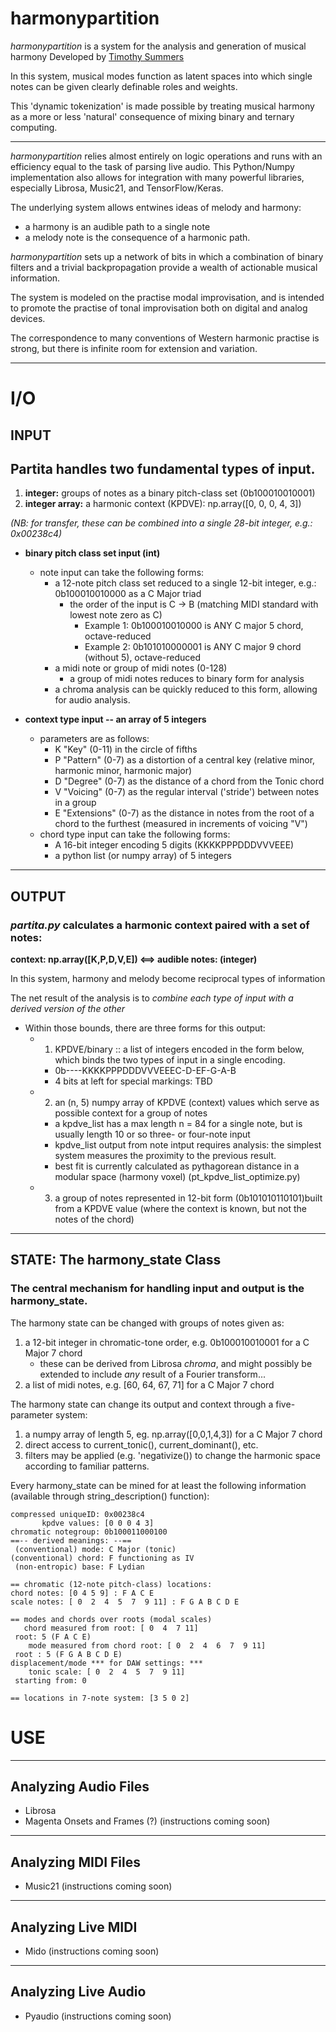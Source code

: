 # harmonypartition
 *harmonypartition* is a system for the analysis and generation of musical harmony
 Developed by [Timothy Summers](http://www.timsummers.org)

In this system, musical modes function as latent spaces into which single notes can be given clearly definable roles and weights. 

This 'dynamic tokenization' is made possible by treating musical harmony as a more or less 'natural' consequence of mixing binary and ternary computing.

---

*harmonypartition* relies almost entirely on logic operations and runs with an efficiency equal 
to the task of parsing live audio. This Python/Numpy implementation also allows for integration with many powerful libraries, especially Librosa, Music21, and TensorFlow/Keras.

The underlying system allows entwines  ideas of melody and harmony:

* a harmony is an audible path to a single note
* a melody note is the consequence of a harmonic path.



*harmonypartition* sets up a network of bits in which a combination of binary filters and a
trivial backpropagation provide a wealth of actionable musical information.

The system is modeled on the practise modal improvisation, and is intended to promote the practise of tonal improvisation both on digital and analog devices. 

The correspondence to many conventions of Western harmonic practise is strong, but there is infinite room for extension and variation. 

---
# I/O

## INPUT

## Partita handles two fundamental types of input.
1) **integer:** groups of notes as a binary pitch-class set (0b100010010001)
2) **integer array:** a harmonic context (KPDVE): np.array([0, 0, 0, 4, 3])
   
*(NB: for transfer, these can be combined into a single 28-bit integer, e.g.: 0x00238c4)*

* **binary pitch class set input (int)**
    * note input can take the following forms:
        *   a 12-note pitch class set reduced to a single 12-bit integer, e.g.: 0b100010010000 as a C Major triad
            * the order of the input is C -> B (matching MIDI standard with lowest note zero as C)
                * Example 1: 0b100010010000 is ANY C major 5 chord, octave-reduced
                * Example 2: 0b101010000001 is ANY C major 9 chord (without 5), octave-reduced
        * a midi note or group of midi notes (0-128)
            * a group of midi notes reduces to binary form for analysis
        * a chroma analysis can be quickly reduced to this form, allowing for audio analysis.
        
* **context type input -- an array of 5 integers** 
    * parameters are as follows:
        *  K   "Key" (0-11) in the circle of fifths 
        *  P   "Pattern" (0-7) as a distortion of a central key (relative 
                minor, harmonic minor, harmonic major)
        *  D   "Degree" (0-7) as the distance of a chord from the Tonic chord
        *  V   "Voicing" (0-7) as the regular interval ('stride') between notes in a group
        *  E   "Extensions" (0-7) as the distance in notes from 
                the root of a chord to the furthest (measured in increments of voicing "V")
    * chord type input can take the following forms:
        * A 16-bit integer encoding 5 digits (KKKKPPPDDDVVVEEE)
        * a python list (or numpy array) of 5 integers

---
## OUTPUT

### *partita.py* calculates a harmonic context paired with a set of notes:
**context: np.array([K,P,D,V,E]) <==> audible notes: (integer)**

In this system, harmony and melody become reciprocal types of information

The net result of the analysis is to *combine each type of input with a derived version of the other*

* Within those bounds, there are three forms for this output:
    * 1) KPDVE/binary :: a list of integers encoded in the form below, which binds the two types of input in a single encoding.
        * 0b----KKKKPPPDDDVVVEEEC-D-EF-G-A-B
        * 4 bits at left for special markings: TBD
    * 2) an (n, 5) numpy array of KPDVE (context) values which serve as possible context for a group of notes 
        * a kpdve_list has a max length n = 84 for a single note, but is usually length 10 or so three- or four-note input
        * kpdve_list output from note intput requires analysis: the simplest system measures the proximity to the previous result. 
        * best fit is currently calculated as pythagorean distance in a modular space (harmony voxel) (pt_kpdve_list_optimize.py)
    * 3) a group of notes represented in 12-bit form (0b101010110101)built from a KPDVE value (where the context is known, but not the notes of the chord)

---
## STATE: The harmony_state Class

### The central mechanism for handling input and output is the harmony_state. 

The harmony state can be changed with groups of notes given as:

1) a 12-bit integer in chromatic-tone order, e.g. 0b100010010001 for a C Major 7 chord
   + these can be derived from Librosa *chroma*, and might possibly be extended to include *any* result of a Fourier transform... 
2) a list of midi notes, e.g. [60, 64, 67, 71] for a C Major 7 chord
   
The harmony state can change its output and context through a five-parameter system:
1) a numpy array of length 5, eg. np.array([0,0,1,4,3]) for a C Major 7 chord
2) direct access to current_tonic(), current_dominant(), etc. 
3) filters may be applied (e.g. 'negativize()) to change the harmonic space according to familiar patterns.

Every harmony_state can be mined for at least the following information (available through string_description() function):

```
compressed uniqueID: 0x00238c4 
       kpdve values: [0 0 0 4 3] 
chromatic notegroup: 0b100011000100
==-- derived meanings: --==
 (conventional) mode: C Major (tonic) 
(conventional) chord: F functioning as IV  
 (non-entropic) base: F Lydian 

== chromatic (12-note pitch-class) locations: 
chord notes: [0 4 5 9] : F A C E 
scale notes: [ 0  2  4  5  7  9 11] : F G A B C D E 

== modes and chords over roots (modal scales) 
   chord measured from root: [ 0  4  7 11] 
 root: 5 (F A C E)
    mode measured from chord root: [ 0  2  4  6  7  9 11] 
 root : 5 (F G A B C D E)
displacement/mode *** for DAW settings: ***
    tonic scale: [ 0  2  4  5  7  9 11] 
 starting from: 0

== locations in 7-note system: [3 5 0 2]
```

# USE

---
## Analyzing Audio Files
- Librosa
- Magenta Onsets and Frames (?)
(instructions coming soon)

---
## Analyzing MIDI Files
- Music21
(instructions coming soon)

---
## Analyzing Live MIDI
- Mido
(instructions coming soon)

---
## Analyzing Live Audio
- Pyaudio
(instructions coming soon)


